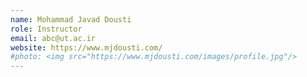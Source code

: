 ```yaml
---
name: Mohammad Javad Dousti
role: Instructor
email: abc@ut.ac.ir
website: https://www.mjdousti.com/
#photo: <img src="https://www.mjdousti.com/images/profile.jpg"/>
---
```


